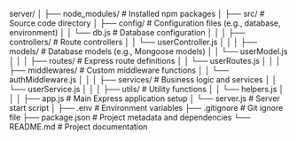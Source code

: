 server/
│
├── node_modules/           # Installed npm packages
│
├── src/                    # Source code directory
│   ├── config/             # Configuration files (e.g., database, environment)
│   │   └── db.js           # Database configuration
│   │
│   ├── controllers/        # Route controllers
│   │   └── userController.js
│   │
│   ├── models/             # Database models (e.g., Mongoose models)
│   │   └── userModel.js
│   │
│   ├── routes/             # Express route definitions
│   │   └── userRoutes.js
│   │
│   ├── middlewares/        # Custom middleware functions
│   │   └── authMiddleware.js
│   │
│   ├── services/           # Business logic and services
│   │   └── userService.js
│   │
│   ├── utils/              # Utility functions
│   │   └── helpers.js
│   │
│   ├── app.js              # Main Express application setup
│   └── server.js           # Server start script
│
├── .env                    # Environment variables
├── .gitignore              # Git ignore file
├── package.json            # Project metadata and dependencies
└── README.md               # Project documentation

